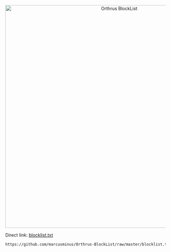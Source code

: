 <p align="center">
  <img src="https://repository-images.githubusercontent.com/212205397/b8761900-e4e2-11e9-9c1e-5d6a23250899" width="700px" alt="Orthrus BlockList" />
</p>

Direct link: <a href="https://github.com/marcusminus/Orthrus-BlockList/raw/master/blocklist.txt">blocklist.txt</a>
```bash
https://github.com/marcusminus/Orthrus-BlockList/raw/master/blocklist.txt
```
